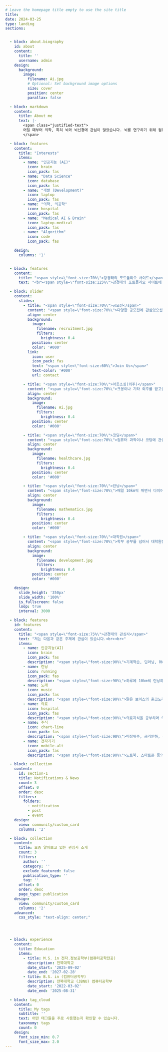 ```yaml
---
# Leave the homepage title empty to use the site title
title:
date: 2024-03-25
type: landing
sections:


  - block: about.biography
    id: about
    content:
      title: ''
      username: admin
    design:
      background:
        image:
          filename: Ai.jpg
          # Optional: Set background image options
          size: cover
          position: center
          parallax: false

  - block: markdown
    content:
      title: About me
      text: |- 
        <span class="justified-text">
        어릴 때부터 의학, 특히 뇌와 뇌신경에 관심이 많았습니다. 뇌를 연구하기 위해 컴퓨터공학과 인공지능을 배워야겠다는 생각 하에 컴퓨터공학부에 입학했고, 컴퓨터공학부와 바이오메디컬공학부의 수업을 들으며 의학과 의공학, 컴퓨터공학의 전반을 배우고 있습니다. 여러 분야를 넘나들며 융합하고 탐구하는 것을 즐깁니다. 의료 인공지능과 뇌공학 분야에서 뇌의 메커니즘을 해석하는 연구에 관심이 있습니다.
        </span>

  - block: features
    content:
      title: "Interests"
      items:
        - name: "인공지능 (AI)"
          icon: brain
          icon_pack: fas
        - name: "Data Science"
          icon: database
          icon_pack: fas
        - name: "개발 (Development)"
          icon: laptop
          icon_pack: fas
        - name: "의학, 의공학"
          icon: hospital
          icon_pack: fas
        - name: "Medical AI & Brain"
          icon: laptop-medical
          icon_pack: fas
        - name: "Algorithm"
          icon: code
          icon_pack: fas

    design:
      columns: '1'


  - block: features
    content:
      title: "<span style=\"font-size:70%\">강경태의 포트폴리오 사이트</span>"
      text: "<br><span style=\"font-size:125%\">강경태의 포트폴리오 사이트에 오신 것을 환영합니다.</span> <br><br>{{% cta cta_link=\"./field/\" cta_text=\"더보기 →\" %}}"

  - block: slider
    content:
      slides:
        - title: "<span style=\"font-size:70%\">공모전</span>"
          content: "<span style=\"font-size:70%\">다양한 공모전에 관심있으십니까?</span>"
          align: center
          background:
            image:
              filename: recruitment.jpg
              filters:
                brightness: 0.4
            position: center
            color: '#000'
          link:
            icon: user
            icon_pack: fas
            text: "<span style=\"font-size:60%\">Join Us</span>"
            text-color: '#000'
            url: contact

        - title: "<span style=\"font-size:70%\">아웃소싱(외주)</span>"
          content: "<span style=\"font-size:70%\">크몽이나 기타 외주를 받고싶으십니까?</span>"
          align: center
          background:
            image:
              filename: Ai.jpg
              filters:
                brightness: 0.4
            position: center
            color: '#000'

        - title: "<span style=\"font-size:70%\">코딩</span>"
          content: "<span style=\"font-size:70%\">컴퓨터 과학이나 코딩에 관심있으십니까?</span>"
          align: center
          background:
            image:
              filename: healthcare.jpg
              filters:
                brightness: 0.4
            position: center
            color: '#000'

        - title: "<span style=\"font-size:70%\">런닝</span>"
          content: "<span style=\"font-size:70%\">매일 10km씩 뛰면서 다이어트 하고싶으세요?</span>"
          align: center
          background:
            image:
              filename: mathematics.jpg
              filters:
                brightness: 0.4
            position: center
            color: '#000'

        - title: "<span style=\"font-size:70%\">대학원</span>"
          content: "<span style=\"font-size:70%\">학부 공부를 넘어서 대학원진학에 관심있으세요?</span>"
          align: center
          background:
            image:
              filename: development.jpg
              filters:
                brightness: 0.4
            position: center
            color: '#000'

    design:
      slide_height: '350px'
      slide_width: '100%'
      is_fullscreen: false
      loop: true
      interval: 3000

  - block: features
    id: features
    content:
      title: "<span style=\"font-size:75%\">강경태의 관심사</span>"
      text: "저는 다음과 같은 주제에 관심이 있습니다.<br><br>"
      items:
        - name: 인공지능(AI)
          icon: brain
          icon_pack: fas
          description: "<span style=\"font-size:90%\">기계학습, 딥러닝, RNN, 컴퓨터 비전 등등</span>"
        - name: 런닝
          icon: running
          icon_pack: fas
          description: "<span style=\"font-size:90%\">하루에 10km씩 런닝하며 체중감소</span>"
        - name: 노래
          icon: music
          icon_pack: fas
          description: "<span style=\"font-size:90%\">맑은 보이스의 혼코노러버</span>"
        - name: 의료
          icon: hospital
          icon_pack: fas
          description: "<span style=\"font-size:90%\">의료지식을 공부하며 의료 인공지능과의 결합 고민</span>"
        - name: 주식
          icon: chart-line
          icon_pack: fas
          description: "<span style=\"font-size:90%\">미장위주, 금리인하, 실적발표, RSI 등 투자와 재테크에 관심</span>"
        - name: 전자기기
          icon: mobile-alt
          icon_pack: fas
          description: "<span style=\"font-size:90%\">노트북, 스마트폰 등의 분해 및 조립 가능</span>"

  - block: collection
    content:
      id: section-1
      title: Notifications & News
      count: 3
      offset: 0
      order: desc
      filters:
        folders:
          - notification
          - post
          - event
    design:
      view: community/custom_card
      columns: '2'

  - block: collection
    content:
      title: 요즘 알아보고 있는 관심사 소개
      count: 3
      filters:
        author: ''
        category: ''
        exclude_featured: false
        publication_type: ''
        tag: ''
      offset: 0
      order: desc
      page_type: publication
    design:
      view: community/custom_card
      columns: '2'
    advanced:
      css_style: "text-align: center;"




  - block: experience
    content:
      title: Education
      items:
        - title: M.S. in 전자.정보공학부(컴퓨터공학전공)
          description: 전북대학교 
          date_start: '2025-09-02'
          date_end: '2027-02-28'
        - title: B.S. in (컴퓨터공학부)
          description: 전북대학교 (JBNU) 컴퓨터공학부
          date_start: '2022-03-02'
          date_end: '2025-08-31'

  - block: tag_cloud
    content:
      title: My tags
      subtitle: ''
      text: 어떤 태그들을 주로 사용했는지 확인할 수 있습니다.
      taxonomy: tags
      count: 0
    design:
      font_size_min: 0.7
      font_size_max: 2.0
---
```

